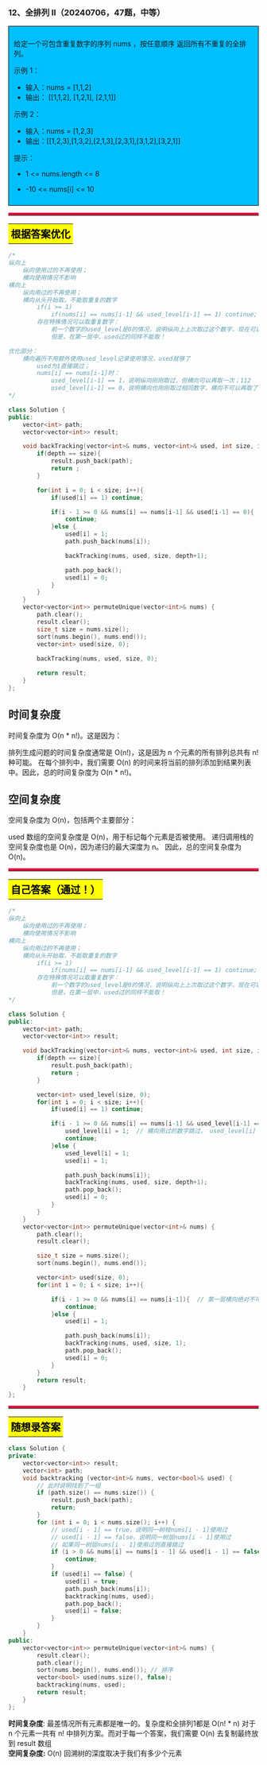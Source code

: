 ### 12、全排列 II（20240706，47题，中等）
<div style="border: 1px solid black; padding: 10px; background-color: #00BFFF;">

给定一个可包含重复数字的序列 nums ，按任意顺序 返回所有不重复的全排列。

示例 1：

- 输入：nums = [1,1,2]
- 输出： [[1,1,2], [1,2,1], [2,1,1]]

示例 2：

- 输入：nums = [1,2,3]
- 输出：[[1,2,3],[1,3,2],[2,1,3],[2,3,1],[3,1,2],[3,2,1]]

提示：

- 1 <= nums.length <= 8
- -10 <= nums[i] <= 10

  </p>
</div>

<hr style="border-top: 5px solid #DC143C;">
<table>
  <tr>
    <td bgcolor="Yellow" style="padding: 5px; border: 0px solid black;">
      <span style="font-weight: bold; font-size: 20px;color: black;">
      根据答案优化
      </span>
    </td>
  </tr>
</table>

```C++
/*
纵向上
    纵向使用过的不再使用；
    横向使用情况不影响
横向上
    纵向用过的不再使用；
    横向从头开始取，不能取重复的数字
        if(i >= 1) 
            if(nums[i] == nums[i-1] && used_level[i-1] == 1) continue;  和前一个相等，则跳过
        存在特殊情况可以取重复数字：
            前一个数字的used_level是0的情况，说明纵向上上次取过这个数字，现在可以再取一个相同的数字！！！
            但是，在第一层中，used过的同样不能取！

优化部分：
    横向遍历不用额外使用used_level记录使用情况，used就够了
        used为1直接跳过；
        nums[i] == nums[i-1]时：
            used_level[i-1] == 1，说明纵向刚刚取过，但横向可以再取一次；112
            used_level[i-1] == 0，说明横向也刚刚取过相同数字，横向不可以再取了；
*/

class Solution {
public:
    vector<int> path;
    vector<vector<int>> result;

    void backTracking(vector<int>& nums, vector<int>& used, int size, int depth){
        if(depth == size){
            result.push_back(path);
            return ;
        }

        for(int i = 0; i < size; i++){
            if(used[i] == 1) continue;

            if(i - 1 >= 0 && nums[i] == nums[i-1] && used[i-1] == 0){  // used_level[i-1] == 0时，横向可以使用相同的数字！
                continue;
            }else {
                used[i] = 1;
                path.push_back(nums[i]);  

                backTracking(nums, used, size, depth+1);

                path.pop_back(); 
                used[i] = 0;
            }
        }
    }
    vector<vector<int>> permuteUnique(vector<int>& nums) {
        path.clear();
        result.clear();
        size_t size = nums.size();
        sort(nums.begin(), nums.end());
        vector<int> used(size, 0);
        
        backTracking(nums, used, size, 0);

        return result;
    }
};
```
<h2>时间复杂度</h2>
时间复杂度为 O(n * n!)。这是因为：

排列生成问题的时间复杂度通常是 O(n!)，这是因为 n 个元素的所有排列总共有 n! 种可能。
在每个排列中，我们需要 O(n) 的时间来将当前的排列添加到结果列表中。因此，总的时间复杂度为 O(n * n!)。
<h2>空间复杂度</h2>
空间复杂度为 O(n)，包括两个主要部分：

used 数组的空间复杂度是 O(n)，用于标记每个元素是否被使用。
递归调用栈的空间复杂度也是 O(n)，因为递归的最大深度为 n。
因此，总的空间复杂度为 O(n)。

<hr style="border-top: 5px solid #DC143C;">
<table>
  <tr>
    <td bgcolor="Yellow" style="padding: 5px; border: 0px solid black;">
      <span style="font-weight: bold; font-size: 20px;color: black;">
      自己答案（通过！）
      </span>
    </td>
  </tr>
</table>

```C++
/*
纵向上
    纵向使用过的不再使用；
    横向使用情况不影响
横向上
    纵向用过的不再使用；
    横向从头开始取，不能取重复的数字
        if(i >= 1) 
            if(nums[i] == nums[i-1] && used_level[i-1] == 1) continue;  和前一个相等，则跳过
        存在特殊情况可以取重复数字：
            前一个数字的used_level是0的情况，说明纵向上上次取过这个数字，现在可以再取一个相同的数字！！！
            但是，在第一层中，used过的同样不能取！
*/

class Solution {
public:
    vector<int> path;
    vector<vector<int>> result;

    void backTracking(vector<int>& nums, vector<int>& used, int size, int depth){
        if(depth == size){
            result.push_back(path);
            return ;
        }

        vector<int> used_level(size, 0);
        for(int i = 0; i < size; i++){
            if(used[i] == 1) continue;

            if(i - 1 >= 0 && nums[i] == nums[i-1] && used_level[i-1] == 1){  // used_level[i-1] == 0时，横向可以使用相同的数字！
                used_level[i] = 1;  // 横向用过的数字跳过， used_level[i] == 1; 写错了，赋值是“=”，不是“==”！！！
                continue;
            }else {
                used_level[i] = 1;
                used[i] = 1;

                path.push_back(nums[i]);  
                backTracking(nums, used, size, depth+1);
                path.pop_back(); 
                used[i] = 0;
            }
        }
    }
    vector<vector<int>> permuteUnique(vector<int>& nums) {
        path.clear();
        result.clear();

        size_t size = nums.size();
        sort(nums.begin(), nums.end());

        vector<int> used(size, 0);
        for(int i = 0; i < size; i++){

            if(i - 1 >= 0 && nums[i] == nums[i-1]){  // 第一层横向绝对不可以使用相同的数字！
                continue;
            }else {
                used[i] = 1;

                path.push_back(nums[i]);  
                backTracking(nums, used, size, 1);
                path.pop_back(); 
                used[i] = 0;
            }
        }
        return result;
    }
};
```


<hr style="border-top: 5px solid #DC143C;">

<table>
  <tr>
    <td bgcolor="Yellow" style="padding: 5px; border: 0px solid black;">
      <span style="font-weight: bold; font-size: 20px;color: black;">
      随想录答案
      </span>
    </td>
  </tr>
</table>

```C++
class Solution {
private:
    vector<vector<int>> result;
    vector<int> path;
    void backtracking (vector<int>& nums, vector<bool>& used) {
        // 此时说明找到了一组
        if (path.size() == nums.size()) {
            result.push_back(path);
            return;
        }
        for (int i = 0; i < nums.size(); i++) {
            // used[i - 1] == true，说明同一树枝nums[i - 1]使用过
            // used[i - 1] == false，说明同一树层nums[i - 1]使用过
            // 如果同一树层nums[i - 1]使用过则直接跳过
            if (i > 0 && nums[i] == nums[i - 1] && used[i - 1] == false) {
                continue;
            }
            if (used[i] == false) {
                used[i] = true;
                path.push_back(nums[i]);
                backtracking(nums, used);
                path.pop_back();
                used[i] = false;
            }
        }
    }
public:
    vector<vector<int>> permuteUnique(vector<int>& nums) {
        result.clear();
        path.clear();
        sort(nums.begin(), nums.end()); // 排序
        vector<bool> used(nums.size(), false);
        backtracking(nums, used);
        return result;
    }
};
```
**时间复杂度**:   最差情况所有元素都是唯一的。复杂度和全排列1都是 O(n! * n) 对于 n 个元素一共有 n! 中排列方案。而对于每一个答案，我们需要 O(n) 去复制最终放到 result 数组  
**空间复杂度:** O(n) 回溯树的深度取决于我们有多少个元素